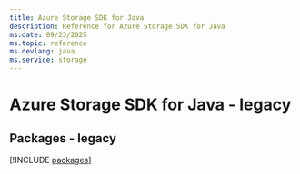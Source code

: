```yaml
---
title: Azure Storage SDK for Java
description: Reference for Azure Storage SDK for Java
ms.date: 09/23/2025
ms.topic: reference
ms.devlang: java
ms.service: storage
---
```

# Azure Storage SDK for Java - legacy
## Packages - legacy
[!INCLUDE [packages](storage-index.md)]
